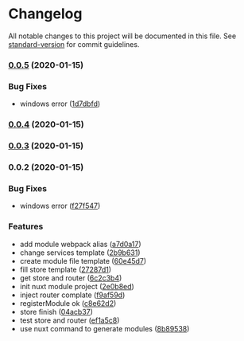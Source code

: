 # Changelog

All notable changes to this project will be documented in this file. See [standard-version](https://github.com/conventional-changelog/standard-version) for commit guidelines.

### [0.0.5](///compare/v0.0.4...v0.0.5) (2020-01-15)


### Bug Fixes

* windows error ([1d7dbfd](///commit/1d7dbfd))

### [0.0.4](///compare/v0.0.3...v0.0.4) (2020-01-15)

### [0.0.3](///compare/v0.0.2...v0.0.3) (2020-01-15)

### 0.0.2 (2020-01-15)


### Bug Fixes

* windows error ([f27f547](///commit/f27f547))


### Features

* add module webpack alias ([a7d0a17](///commit/a7d0a17))
* change services template ([2b9b631](///commit/2b9b631))
* create module file template ([60e45d7](///commit/60e45d7))
* fill store template ([27287d1](///commit/27287d1))
* get store and router ([6c2c3b4](///commit/6c2c3b4))
* init nuxt module project ([2e0b8ed](///commit/2e0b8ed))
* inject router complate ([f9af59d](///commit/f9af59d))
* registerModule ok ([c8e62d2](///commit/c8e62d2))
* store finish ([04acb37](///commit/04acb37))
* test store and router ([ef1a5c8](///commit/ef1a5c8))
* use nuxt command to generate modules ([8b89538](///commit/8b89538))
